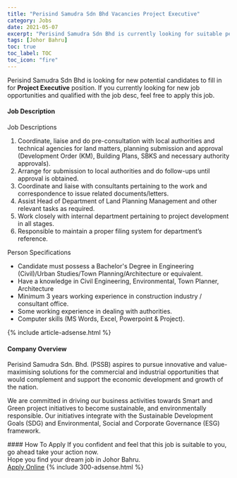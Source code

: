 ```yaml
---
title: "Perisind Samudra Sdn Bhd Vacancies Project Executive" 
category: Jobs 
date: 2021-05-07 
excerpt: "Perisind Samudra Sdn Bhd is currently looking for suitable person to fill in the Project Executive which based in Johor Bahru" 
tags: [Johor Bahru] 
toc: true 
toc_label: TOC 
toc_icon: "fire" 
--- 
```


<p>Perisind Samudra Sdn Bhd is looking for new potential candidates to fill in for <b>Project Executive</b> position. If you currently looking for new job opportunities and qualified with the job desc, feel free to apply this job.
</p><div><div><h4>Job Description</h4></div><div><div><span><div><p>Job Descriptions</p><ol><li>Coordinate, liaise and do pre-consultation with local authorities and technical agencies for land matters, planning submission and approval (<span>Development Order (KM), Building Plans, SBKS and necessary authority approvals</span>).</li><li>Arrange for submission to local authorities and do follow-ups until approval is obtained.</li><li>Coordinate and liaise with consultants pertaining to the work and correspondence to issue related documents/letters.</li><li>Assist Head of Department of Land Planning Management and other relevant tasks as required.</li><li>Work closely with internal department pertaining to project development in all stages.</li><li>Responsible to maintain a proper filing system for department&#8217;s reference.</li></ol><p>Person Specifications</p><ul><li>Candidate must possess a Bachelor's Degree in Engineering (Civil)/Urban Studies/Town Planning/Architecture or equivalent.</li><li>Have a knowledge in Civil Engineering, Environmental, Town Planner, Architecture</li><li>Minimum 3 years working experience in construction industry / consultant office.</li><li>Some working experience in dealing with authorities.</li><li>Computer skills (MS Words, Excel, Powerpoint &amp; Project).</li></ul></div></span></div></div></div> 
{% include article-adsense.html %} 
<div><div><h4>Company Overview</h4></div><div><div><span><div><p>Perisind Samudra Sdn. Bhd. (PSSB) aspires to pursue innovative and value-maximising solutions for the commercial and industrial opportunities that would complement and support the economic development and growth of the nation.</p><p>We are committed in driving our business activities towards Smart and Green project initiatives to become sustainable, and environmentally responsible. Our initiatives integrate with the Sustainable Development Goals (SDG) and Environmental, Social and Corporate Governance (ESG) framework.</p></div></span></div></div></div> 
#### How To Apply 
If you confident and feel that this job is suitable to you, go ahead take your action now. <br/> 
Hope you find your dream job in Johor Bahru. <br/> 
<a href="https://www.jobstreet.com.my/en/job/project-executive-4558241?jobId=jobstreet-my-job-4558241&" class="btn btn--info" target="_blank" rel="nofollow noopenner">Apply Online</a> 
{% include 300-adsense.html %} 